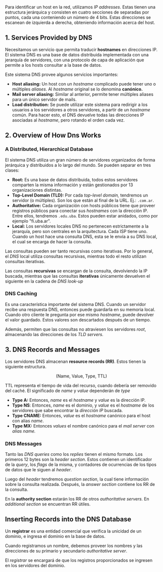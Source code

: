 Para identificar un host en la red, utilizamos *IP addresses*. Estas tienen una estructura jerárquica y consisten en cuatro secciones de separadas por puntos, cada una conteniendo un número de 4 bits. Estas direcciones se escanean de izquierda a derecha, obteniendo información acerca del host.

## 1. Services Provided by DNS

Necesitamos un servicio que permita traducir **hostnames** en direcciones IP. El sistema DNS es una base de datos distribuida implementada con una jerarquía de servidores, con una protocolo de capa de aplicación que permite a los hosts consultar a la base de datos.

Este sistema DNS provee algunos servicios importantes:

- **Host aliasing:** Un host con un *hostname* complicado puede tener uno o múltiples *aliases.* Al *hostname* original se lo denomina **canónico.**
- **Mail server aliasing:** Similar al anterior, permite tener múltiples aliases para un único servidor de mails.
- **Load distribution:** Se puede utilizar este sistema para redirigir a los usuarios a los servidores a otros servidores, a partir de un *hostname* común. Para hacer esto, el DNS devuelve todas las direcciones IP asociadas al *hostname*, pero rotando el orden cada vez.

## 2. Overview of How Dns Works

### A Distributed, Hierarchical Database

El sistema DNS utiliza un gran número de servidores organizados de forma jerárquica y distribuidos a lo largo del mundo. Se pueden separar en tres clases:

- **Root:** Es una base de datos distribuida, todos estos servidores comparten la misma información y están gestionados por 13 organizaciones distintas.
- **Top-Level Domain (TLD):** Por cada *top-level domain,* tendremos un servidor (o múltiples). Son los que están al final de la URL. Ej.: `.com.ar`.
- **Authoritative:** Cada organización con hosts públicos tiene que proveer registros públicos para conectar sus *hostnames* con la dirección IP. Entre ellos, tendremos `.edu.uba`. Estos pueden estar anidados, como por ejemplo "fi.uba.ar".
- **Local:** Los servidores locales DNS no pertenecen estrictamente a la jerarquía, pero son centrales en la arquitectura. Cada ISP tiene uno. Cuando un host hace una consulta DNS, esta se le envía a su DNS local, el cual se encarga de hacer la consulta.

Las consultas pueden ser tanto recursivas como iterativas. Por lo general, el *DNS* local utiliza consultas recursivas, mientras todo el resto utilizan consultas iterativas.

Las consultas **recursivas** se encargan de la consulta, devolviendo la IP buscada, mientras que las consultas **iterativas** únicamente devuelven el siguiente en la cadena de *DNS look-up*

### DNS Caching

Es una característica importante del sistema DNS. Cuando un servidor recibe una respuesta DNS, entonces puede guardarla en su memoria local. Cuando otro cliente le pregunta por ese mismo *hostname*, puede devolver el valor guardado. Estos valores son descartados después de un tiempo.

Además, permiten que las consultas no atraviesen los servidores *root*, almacenando las direcciones de los *TLD servers.*

## 3. DNS Records and Messages

Los servidores DNS almacenan **resource records (RR)**. Estos tienen la siguiente estructura.

$$
\text{(Name, Value, Type, TTL)}
$$

TTL representa el tiempo de vida del recurso, cuando debería ser removido del caché. El significado de *name* y *value* dependerán de *type*

- **Type A:** Entonces, *name* es el *hostname* y *value* es la dirección IP.
- **Type NS**: Entonces, *name* es el dominio, y *value* es el *hostname* de los servidores que sabe encontrar la *dirección IP* buscada.
- **Type CNAME:** Entonces, *value* es el *hostname* canónico para el host con alias *name*.
- **Type MX:** Entonces *values* el nombre canónico para el *mail server* con *alias name.*

### DNS Messages

Tanto las *DNS queries* como los *replies* tienen el mismo formato. Los primeros 12 bytes son la *header section*. Estos contienen un identificador de la *query*, los *flags* de la misma, y contadores de ocurrencias de los tipos de datos que le siguen al *header*.

Luego del *header* tendremos *question section*, la cual tiene información sobre la consulta realizada. Después, la *answer section* contiene los RR de la consulta.

En la **authority section** estarán los RR de otros *authoritative servers.* En *additional section* se encuentran RR útiles.

## Inserting Records into the DNS Database

Un **registrar** es una entidad comercial que verifica la unicidad de un dominio, e ingresa el dominio en la base de datos.

Cuando registramos un nombre, debemos proveer los nombres y las direcciones de su primario y secundario *authoritative server*.

El *registrar* se encargará de que los registros proporcionados se ingresen en los servidores del dominio.
